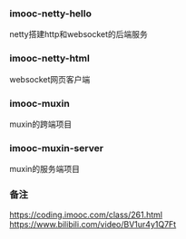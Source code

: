 ### imooc-netty-hello

netty搭建http和websocket的后端服务

### imooc-netty-html

websocket网页客户端

### imooc-muxin

muxin的跨端项目

### imooc-muxin-server

muxin的服务端项目

### 备注
https://coding.imooc.com/class/261.html
https://www.bilibili.com/video/BV1ur4y1Q7Ft